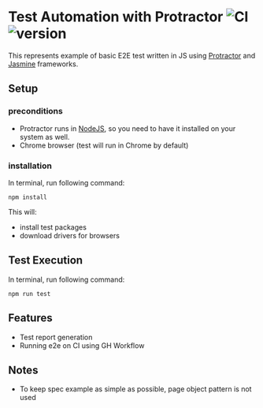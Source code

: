 # Test Automation with Protractor  ![CI](https://img.shields.io/github/workflow/status/pmicko/test-automation-protractor/E2E?label=e2e&logo=github) ![version](https://img.shields.io/github/package-json/dependency-version/pmicko/test-automation-protractor/protractor)
This represents example of basic E2E test written in JS using [Protractor](https://github.com/angular/protractor) and [Jasmine](https://jasmine.github.io/) frameworks.

## Setup

### preconditions
- Protractor runs in [NodeJS](https://nodejs.org/), so you need to have it installed on your system as well.
- Chrome browser (test will run in Chrome  by default)

### installation
In terminal, run following command:
```
npm install
```
This will:
- install test packages
- download drivers for browsers

## Test Execution 
In terminal, run following command:
```​
npm run test
```
## Features
- Test report generation
- Running e2e on CI using GH Workflow

## Notes
- To keep spec example as simple as possible, page object pattern is not used
